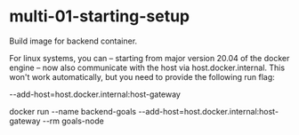 # multi-01-starting-setup


Build image for backend container. 

For linux systems, you can – starting from major version 20.04 of the docker engine – now also communicate with the host via host.docker.internal. This won't work automatically, but you need to provide the following run flag:

--add-host=host.docker.internal:host-gateway

docker run --name backend-goals --add-host=host.docker.internal:host-gateway --rm goals-node